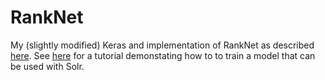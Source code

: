 # RankNet
My (slightly modified) Keras and implementation of RankNet as described [here](http://icml.cc/2015/wp-content/uploads/2015/06/icml_ranking.pdf). See [here](https://github.com/airalcorn2/Solr-LTR) for a tutorial demonstating how to to train a model that can be used with Solr.
